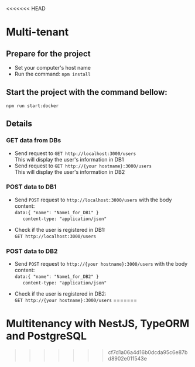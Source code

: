 <<<<<<< HEAD
# Multi-tenant

## Prepare for the project
* Set your computer's host name
* Run the command: `npm install`
## Start the project with the command bellow:
`npm run start:docker`


## Details
### GET data from DBs
* Send request to `GET http://localhost:3000/users`\
This will display the user's information in DB1
* Send request to `GET http://{your hostname}:3000/users`\
This will display the user's information in DB2

### POST data to DB1
* Send `POST` request to `http://localhost:3000/users` with the body content:\
`data:{
        "name": "Name1_for_DB1"
    }`\
`    content-type: "application/json"
`
- Check if the user is registered in DB1:\
`GET http://localhost:3000/users`
### POST data to DB2
* Send `POST` request to `http://{your hostname}:3000/users` with the body content:\
`data:{
        "name": "Name1_for_DB2"
    }`\
`    content-type: "application/json"
`
- Check if the user is registered in DB2:\
`GET http://{your hostname}:3000/users`
=======
# Multitenancy with NestJS, TypeORM and PostgreSQL

>>>>>>> cf7d1a06a4d16b0dcda95c6e87bd8902e011543e
